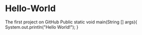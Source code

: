 # Hello-World
The first project on GitHub
Public static void main(String [] args){
  System.out.println("Hello World!");
}
